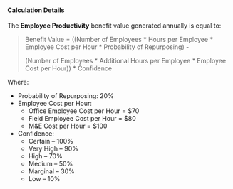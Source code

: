 
#### Calculation Details

The **Employee Productivity** benefit value generated annually is equal to:

> Benefit Value = ((Number of Employees * Hours per Employee * Employee Cost per Hour * Probability of Repurposing) -
> 
> (Number of Employees * Additional Hours per Employee * Employee Cost per Hour)) * Confidence

Where:
- Probability of Repurposing: 20%
- Employee Cost per Hour:
    - Office Employee Cost per Hour = $70
    - Field Employee Cost per Hour = $80
    - M&E Cost per Hour = $100
- Confidence:
    - Certain – 100%
    - Very High – 90%
    - High – 70%
    - Medium – 50%
    - Marginal – 30%
    - Low – 10%
